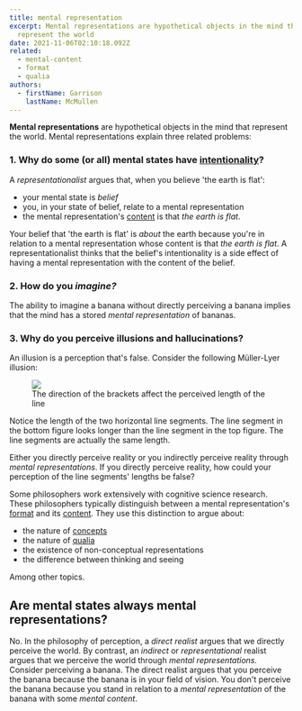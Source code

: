 ```yaml
---
title: mental representation
excerpt: Mental representations are hypothetical objects in the mind that
  represent the world
date: 2021-11-06T02:10:18.092Z
related:
  - mental-content
  - format
  - qualia
authors:
  - firstName: Garrison
    lastName: McMullen
---
```

**Mental representations** are hypothetical objects in the mind that represent the world. Mental representations explain three related problems:

### 1. Why do some (or all) mental states have [intentionality](/posts/intentionality/)?

A *representationalist* argues that, when you believe 'the earth is flat':

* your mental state is *belief*
* you, in your state of belief, relate to a mental representation
* the mental representation's [content](/posts/mental-content/) is that *the earth is flat*.

Your belief that 'the earth is flat' is *about* the earth because you're in relation to a mental representation whose content is that *the earth is flat*. A representationalist thinks that the belief's intentionality is a side effect of having a mental representation with the content of the belief. 

### 2. How do you *imagine?*

The ability to imagine a banana without directly perceiving a banana implies that the mind has a stored *mental representation* of bananas.

### 3. Why do you perceive illusions and hallucinations?

An illusion is a perception that's false. Consider the following Müller-Lyer illusion:

<figure> 

<img src="/uploads/muller-lyer.png">

<figcaption>The direction of the brackets affect the perceived length of the line</figcaption>

</figure>

Notice the length of the two horizontal line segments. The line segment in the bottom figure looks longer than the line segment in the top figure. The line segments are actually the same length. 

Either you directly perceive reality or you indirectly perceive reality through *mental representations*. If you directly perceive reality, how could your perception of the line segments' lengths be false?

Some philosophers work extensively with cognitive science research. These philosophers typically distinguish between a mental representation's [format](/posts/format/) and its [content](/posts/mental-content/). They use this distinction to argue about:

* the nature of [concepts](/posts/concept/)
* the nature of [qualia](/posts/qualia/)
* the existence of non-conceptual representations
* the difference between thinking and seeing

Among other topics.

## Are mental states always mental representations?

No. In the philosophy of perception, a *direct realist* argues that we directly perceive the world. By contrast, an *indirect* or *representational* realist argues that we perceive the world through *mental representations.* Consider perceiving a banana. The direct realist argues that you perceive the banana because the banana is in your field of vision. You don't perceive the banana because you stand in relation to a *mental representation* of the banana with some *mental content*.